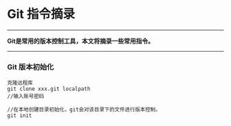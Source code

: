 # Git 指令摘录
***
**Git是常用的版本控制工具，本文将摘录一些常用指令。**
***
### Git 版本初始化
```language
克隆远程库
git clone xxx.git localpath
//输入账号密码
```
```language
//在本地创建目录初始化，git会对该目录下的文件进行版本控制。
git init 

```
